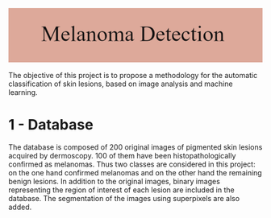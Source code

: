 ![](https://github.com/SmailDK/Melanoma-Detection/blob/master/Melanoma_Detection_.png)

The objective of this project is to propose a methodology for the automatic classification of skin lesions, based on image analysis and machine learning.

# 1 - Database

The database is composed of 200 original images of pigmented skin lesions acquired by
dermoscopy. 100 of them have been histopathologically confirmed as melanomas. Thus two
classes are considered in this project: on the one hand confirmed melanomas and on the
other hand the remaining benign lesions.
In addition to the original images, binary images representing the region of interest of
each lesion are included in the database. The segmentation of the images using superpixels
are also added.

